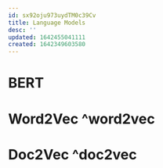 ```yaml
---
id: sx92oju973uydTM0c39Cv
title: Language Models
desc: ''
updated: 1642455041111
created: 1642349603580
---
```


# BERT

# Word2Vec ^word2vec
# Doc2Vec ^doc2vec
